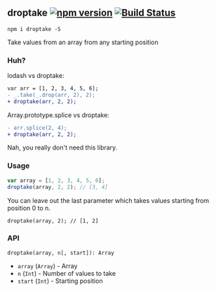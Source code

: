 ## droptake [![npm version](http://img.shields.io/npm/v/droptake.svg?style=flat-square)](https://npmjs.org/package/droptake?style=flat-square) [![Build Status](https://img.shields.io/travis/srph/droptake.svg?style=flat-square)](https://travis-ci.org/srph/droptake?branch=master)
```
npm i droptake -S
```
Take values from an array from any starting position

### Huh?
lodash vs droptake:
```diff
var arr = [1, 2, 3, 4, 5, 6];
- _.take(_.drop(arr, 2), 2);
+ droptake(arr, 2, 2);
```

Array.prototype.splice vs droptake:
```diff
- arr.splice(2, 4);
+ droptake(arr, 2, 2);
```

Nah, you really don't need this library.

### Usage
```js
var array = [1, 2, 3, 4, 5, 6];
droptake(array, 2, 2); // [3, 4]
```

You can leave out the last parameter which takes values starting from position 0 to n.
```
droptake(array, 2); // [1, 2]
```

### API
`droptake(array, n[, start]): Array`
- `array` (`Array`) - Array
- `n` (`Int`) - Number of values to take
- `start` (`Int`) - Starting position

